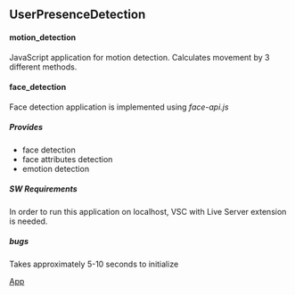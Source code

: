 ## UserPresenceDetection

#### motion_detection
JavaScript application for motion detection. Calculates movement by 3 different methods.

#### face_detection
Face detection application is implemented using _face-api.js_
##### _Provides_
- face detection
- face attributes detection
- emotion detection

##### _SW Requirements_
In order to run this application on localhost, VSC with Live Server extension is needed.


##### _bugs_
Takes approximately 5-10 seconds to initialize

[App](https://dominikfronc.github.io/)
